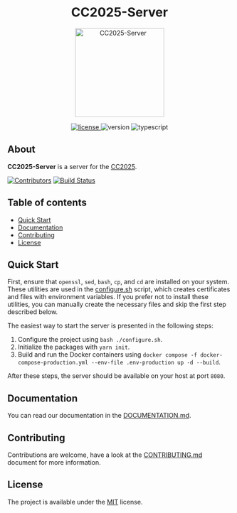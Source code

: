 <h1 align="center">CC2025-Server</h1>
<p align="center">
  <img alt="CC2025-Server" height="200" src="https://media.giphy.com/media/v1.Y2lkPTc5MGI3NjExcW9ydGhsaXhhZW9zOW1qeWtyc2sxbmUyb3Fwa3JzM2swb2xxMmpueSZlcD12MV9naWZzX3NlYXJjaCZjdD1n/xiOgHgY2ceKhm46cAj/giphy.gif" />
</p>

<p align="center">
  <a href="https://github.com/yakovypg/CC2025-Server/blob/main/LICENSE">
    <img src="https://img.shields.io/badge/License-MIT-darkyellow.svg" alt="license" />
  </a>
  <img src="https://img.shields.io/badge/Version-1.0.0-red.svg" alt="version" />
  <img src="https://img.shields.io/badge/TypeScript-5.8.3-blue" alt="typescript" />
</p>

## About
**CC2025-Server** is a server for the [CC2025](https://github.com/yakovypg/CC2025).

[![Contributors](https://img.shields.io/github/contributors/yakovypg/CC2025-Server)](https://github.com/yakovypg/CC2025-Server/graphs/contributors)
[![Build Status](https://img.shields.io/github/actions/workflow/status/yakovypg/CC2025-Server/tsserver.yml?branch=main)](https://github.com/yakovypg/CC2025-Server/actions/workflows/tsserver.yml?query=branch%3Amain)

## Table of contents
*    [Quick Start](#quick-start)
*    [Documentation](#documentation)
*    [Contributing](#contributing)
*    [License](#license)

## Quick Start

First, ensure that `openssl`, `sed`, `bash`, `cp`, and `cd` are installed on your system. These utilities are used in the [configure.sh](./configure.sh) script, which creates certificates and files with environment variables. If you prefer not to install these utilities, you can manually create the necessary files and skip the first step described below.

The easiest way to start the server is presented in the following steps:
1. Configure the project using `bash ./configure.sh`.
2. Initialize the packages with `yarn init`.
3. Build and run the Docker containers using `docker compose -f docker-compose-production.yml --env-file .env-production up -d --build`.

After these steps, the server should be available on your host at port `8080`.

## Documentation

You can read our documentation in the [DOCUMENTATION.md](DOCUMENTATION.md).

## Contributing

Contributions are welcome, have a look at the [CONTRIBUTING.md](CONTRIBUTING.md) document for more information.

## License

The project is available under the [MIT](LICENSE) license.
